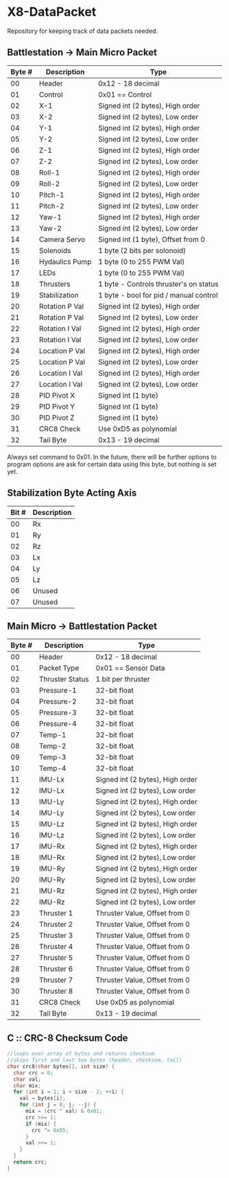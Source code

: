 # X8-DataPacket
Repository for keeping track of data packets needed.

Battlestation -> Main Micro Packet
--------------------------------------------
Byte # |   Description  | Type
-------|----------------|-------------------
  00   |     Header     | 0x12 - 18 decimal
  01   |     Control    | 0x01 == Control
  02   |       X-1      | Signed int (2 bytes), High order
  03   |       X-2      | Signed int (2 bytes), Low  order
  04   |       Y-1      | Signed int (2 bytes), High order
  05   |       Y-2      | Signed int (2 bytes), Low  order
  06   |       Z-1      | Signed int (2 bytes), High order
  07   |       Z-2      | Signed int (2 bytes), Low  order
  08   |     Roll-1     | Signed int (2 bytes), High order
  09   |     Roll-2     | Signed int (2 bytes), Low  order
  10   |     Pitch-1    | Signed int (2 bytes), High order
  11   |     Pitch-2    | Signed int (2 bytes), Low  order
  12   |      Yaw-1     | Signed int (2 bytes), High order
  13   |      Yaw-2     | Signed int (2 bytes), Low  order
  14   |  Camera Servo  | Signed int (1 byte), Offset from 0
  15   |   Solenoids    | 1 byte (2 bits per solonoid)
  16   | Hydaulics Pump | 1 byte (0 to 255 PWM Val)  
  17   |     LEDs       | 1 byte (0 to 255 PWM Val)  
  18   |   Thrusters    | 1 byte - Controls thruster's on status
  19   |  Stabilization | 1 byte - bool for pid / manual control
  20   | Rotation P Val | Signed int (2 bytes), High order
  21   | Rotation P Val | Signed int (2 bytes), Low  order
  22   | Rotation I Val | Signed int (2 bytes), High order
  23   | Rotation I Val | Signed int (2 bytes), Low  order
  24   | Location P Val | Signed int (2 bytes), High order
  25   | Location P Val | Signed int (2 bytes), Low  order
  26   | Location I Val | Signed int (2 bytes), High order
  27   | Location I Val | Signed int (2 bytes), Low  order
  28   |  PID Pivot X   | Signed int (1 byte)
  29   |  PID Pivot Y   | Signed int (1 byte)
  30   |  PID Pivot Z   | Signed int (1 byte)
  31   |   CRC8 Check   | Use 0xD5 as polynomial
  32   |   Tail Byte    | 0x13 - 19 decimal   
  
Always set command to 0x01. In the future, there will be further options to program options are ask for certain data using this byte, but nothing is set yet.  
  
Stabilization Byte Acting Axis
------------------------
 Bit # |   Description
-------|----------------
  00   |       Rx
  01   |       Ry
  02   |       Rz
  03   |       Lx
  04   |       Ly
  05   |       Lz
  06   |     Unused
  07   |     Unused


Main Micro -> Battlestation Packet
---------------------------------------------
Byte # |   Description   | Type
-------|-----------------|-------------------
  00   |      Header     | 0x12 - 18 decimal
  01   |   Packet Type   | 0x01 == Sensor Data
  02   | Thruster Status | 1 bit per thruster
  03   |    Pressure-1   | 32-bit float
  04   |    Pressure-2   | 32-bit float
  05   |    Pressure-3   | 32-bit float
  06   |    Pressure-4   | 32-bit float
  07   |      Temp-1     | 32-bit float
  08   |      Temp-2     | 32-bit float
  09   |      Temp-3     | 32-bit float
  10   |      Temp-4     | 32-bit float
  11   |      IMU-Lx     | Signed int (2 bytes), High order
  12   |      IMU-Lx     | Signed int (2 bytes), Low  order
  13   |      IMU-Ly     | Signed int (2 bytes), High order
  14   |      IMU-Ly     | Signed int (2 bytes), Low  order
  15   |      IMU-Lz     | Signed int (2 bytes), High order
  16   |      IMU-Lz     | Signed int (2 bytes), Low  order
  17   |      IMU-Rx     | Signed int (2 bytes), High order
  18   |      IMU-Rx     | Signed int (2 bytes), Low  order
  19   |      IMU-Ry     | Signed int (2 bytes), High order
  20   |      IMU-Ry     | Signed int (2 bytes), Low  order
  21   |      IMU-Rz     | Signed int (2 bytes), High order
  22   |      IMU-Rz     | Signed int (2 bytes), Low  order
  23   |    Thruster 1   | Thruster Value, Offset from 0
  24   |    Thruster 2   | Thruster Value, Offset from 0
  25   |    Thruster 3   | Thruster Value, Offset from 0
  26   |    Thruster 4   | Thruster Value, Offset from 0
  27   |    Thruster 5   | Thruster Value, Offset from 0
  28   |    Thruster 6   | Thruster Value, Offset from 0
  29   |    Thruster 7   | Thruster Value, Offset from 0
  30   |    Thruster 8   | Thruster Value, Offset from 0
  31   |    CRC8 Check   | Use 0xD5 as polynomial 
  32   |    Tail Byte    | 0x13 - 19 decimal  
  
  
C :: CRC-8 Checksum Code
------------------------
```c
//loops over array of bytes and returns checksum
//skips first and last two bytes (header, checksum, tail)
char crc8(char bytes[], int size) {
  char crc = 0;
  char val;
  char mix;
  for (int i = 1; i < size - 2; ++i) {
    val = bytes[i];
    for (int j = 8; j; --j) {
      mix = (crc ^ val) & 0x01;
      crc >>= 1;
      if (mix) {
        crc ^= 0xD5;
      }
      val >>= 1;
    }
  }
  return crc;
}
```
